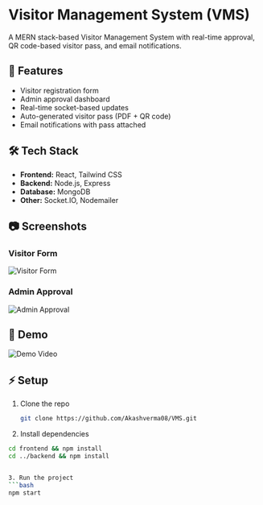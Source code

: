 # Visitor Management System (VMS)

A MERN stack-based Visitor Management System with real-time approval, QR code-based visitor pass, and email notifications.

## 🚀 Features
- Visitor registration form
- Admin approval dashboard
- Real-time socket-based updates
- Auto-generated visitor pass (PDF + QR code)
- Email notifications with pass attached

## 🛠️ Tech Stack
- **Frontend:** React, Tailwind CSS
- **Backend:** Node.js, Express
- **Database:** MongoDB
- **Other:** Socket.IO, Nodemailer

## 📷 Screenshots
### Visitor Form
![Visitor Form](./assets/visitor-form.png)

### Admin Approval
![Admin Approval](./assets/admin-approval.png)

## 🎥 Demo
![Demo Video](./assets/demo.gif)

## ⚡ Setup
1. Clone the repo  
   ```bash
   git clone https://github.com/Akashverma08/VMS.git

2. Install dependencies

```bash
cd frontend && npm install
cd ../backend && npm install


3. Run the project
```bash
npm start
